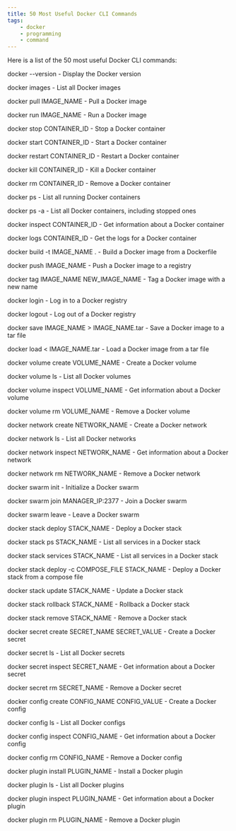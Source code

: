```yaml
---
title: 50 Most Useful Docker CLI Commands
tags:
    - docker 
    - programming 
    - command
---
```


Here is a list of the 50 most useful Docker CLI commands: 

docker --version - Display the Docker version

docker images - List all Docker images

docker pull IMAGE_NAME - Pull a Docker image

docker run IMAGE_NAME - Run a Docker image

docker stop CONTAINER_ID - Stop a Docker container

docker start CONTAINER_ID - Start a Docker container

docker restart CONTAINER_ID - Restart a Docker container

docker kill CONTAINER_ID - Kill a Docker container

docker rm CONTAINER_ID - Remove a Docker container

docker ps - List all running Docker containers

docker ps -a - List all Docker containers, including stopped ones

docker inspect CONTAINER_ID - Get information about a Docker container

docker logs CONTAINER_ID - Get the logs for a Docker container

docker build -t IMAGE_NAME . - Build a Docker image from a Dockerfile

docker push IMAGE_NAME - Push a Docker image to a registry

docker tag IMAGE_NAME NEW_IMAGE_NAME - Tag a Docker image with a new name

docker login - Log in to a Docker registry

docker logout - Log out of a Docker registry

docker save IMAGE_NAME > IMAGE_NAME.tar - Save a Docker image to a tar file

docker load < IMAGE_NAME.tar - Load a Docker image from a tar file

docker volume create VOLUME_NAME - Create a Docker volume

docker volume ls - List all Docker volumes

docker volume inspect VOLUME_NAME - Get information about a Docker volume

docker volume rm VOLUME_NAME - Remove a Docker volume

docker network create NETWORK_NAME - Create a Docker network

docker network ls - List all Docker networks

docker network inspect NETWORK_NAME - Get information about a Docker network

docker network rm NETWORK_NAME - Remove a Docker network

docker swarm init - Initialize a Docker swarm

docker swarm join MANAGER_IP:2377 - Join a Docker swarm

docker swarm leave - Leave a Docker swarm

docker stack deploy STACK_NAME - Deploy a Docker stack

docker stack ps STACK_NAME - List all services in a Docker stack

docker stack services STACK_NAME - List all services in a Docker stack

docker stack deploy -c COMPOSE_FILE STACK_NAME - Deploy a Docker stack from a compose file

docker stack update STACK_NAME - Update a Docker stack

docker stack rollback STACK_NAME - Rollback a Docker stack

docker stack remove STACK_NAME - Remove a Docker stack

docker secret create SECRET_NAME SECRET_VALUE - Create a Docker secret

docker secret ls - List all Docker secrets

docker secret inspect SECRET_NAME - Get information about a Docker secret

docker secret rm SECRET_NAME - Remove a Docker secret

docker config create CONFIG_NAME CONFIG_VALUE - Create a Docker config

docker config ls - List all Docker configs

docker config inspect CONFIG_NAME - Get information about a Docker config

docker config rm CONFIG_NAME - Remove a Docker config

docker plugin install PLUGIN_NAME - Install a Docker plugin

docker plugin ls - List all Docker plugins

docker plugin inspect PLUGIN_NAME - Get information about a Docker plugin

docker plugin rm PLUGIN_NAME - Remove a Docker plugin
